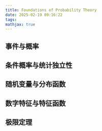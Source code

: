 ```yaml
---
title: Foundations of Probability Theory
date: 2025-02-19 09:16:22
tags:
mathjax: true
---
```


## 事件与概率

## 条件概率与统计独立性

## 随机变量与分布函数

## 数字特征与特征函数

## 极限定理
